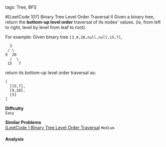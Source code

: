 tags: Tree, BFS

#[LeetCode 107] Binary Tree Level Order Traversal II
Given a binary tree, return the **bottom-up level order** traversal of its nodes' values. 
(ie, from left to right, level by level from leaf to root).

For example:
Given binary tree `[3,9,20,null,null,15,7]`,

      3
     / \
    9  20
      /  \
     15   7

return its bottom-up level order traversal as:

    [
      [15,7],
      [9,20],
      [3]
    ]

**Diffculty**  
`Easy`

**Similar Problems**  
[[LeetCode ] Binary Tree Level Order Traversal]() `Medium`



#### Analysis


